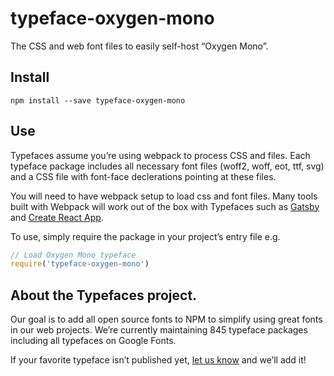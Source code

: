 
# typeface-oxygen-mono

The CSS and web font files to easily self-host “Oxygen Mono”.

## Install

`npm install --save typeface-oxygen-mono`

## Use

Typefaces assume you’re using webpack to process CSS and files. Each typeface
package includes all necessary font files (woff2, woff, eot, ttf, svg) and
a CSS file with font-face declerations pointing at these files.

You will need to have webpack setup to load css and font files. Many tools built
with Webpack will work out of the box with Typefaces such as [Gatsby](https://github.com/gatsbyjs/gatsby)
and [Create React App](https://github.com/facebookincubator/create-react-app).

To use, simply require the package in your project’s entry file e.g.

```javascript
// Load Oxygen Mono typeface
require('typeface-oxygen-mono')
```

## About the Typefaces project.

Our goal is to add all open source fonts to NPM to simplify using great fonts in
our web projects. We’re currently maintaining 845 typeface packages
including all typefaces on Google Fonts.

If your favorite typeface isn’t published yet, [let us know](https://github.com/KyleAMathews/typefaces)
and we’ll add it!
